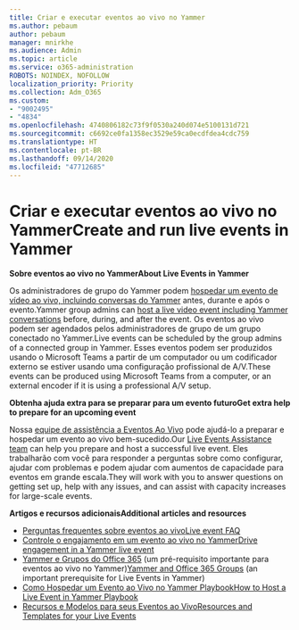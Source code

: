 ```yaml
---
title: Criar e executar eventos ao vivo no Yammer
ms.author: pebaum
author: pebaum
manager: mnirkhe
ms.audience: Admin
ms.topic: article
ms.service: o365-administration
ROBOTS: NOINDEX, NOFOLLOW
localization_priority: Priority
ms.collection: Adm_O365
ms.custom:
- "9002495"
- "4834"
ms.openlocfilehash: 4740806182c73f9f0530a240d074e5100131d721
ms.sourcegitcommit: c6692ce0fa1358ec3529e59ca0ecdfdea4cdc759
ms.translationtype: HT
ms.contentlocale: pt-BR
ms.lasthandoff: 09/14/2020
ms.locfileid: "47712685"
---
```

# <a name="create-and-run-live-events-in-yammer"></a><span data-ttu-id="58a4e-102">Criar e executar eventos ao vivo no Yammer</span><span class="sxs-lookup"><span data-stu-id="58a4e-102">Create and run live events in Yammer</span></span>

<span data-ttu-id="58a4e-103">**Sobre eventos ao vivo no Yammer**</span><span class="sxs-lookup"><span data-stu-id="58a4e-103">**About Live Events in Yammer**</span></span>

<span data-ttu-id="58a4e-104">Os administradores de grupo do Yammer podem [hospedar um evento de vídeo ao vivo, incluindo conversas do Yammer](https://docs.microsoft.com/yammer/manage-yammer-groups/yammer-live-events) antes, durante e após o evento.</span><span class="sxs-lookup"><span data-stu-id="58a4e-104">Yammer group admins can [host a live video event including Yammer conversations](https://docs.microsoft.com/yammer/manage-yammer-groups/yammer-live-events) before, during, and after the event.</span></span> <span data-ttu-id="58a4e-105">Os eventos ao vivo podem ser agendados pelos administradores de grupo de um grupo conectado no Yammer.</span><span class="sxs-lookup"><span data-stu-id="58a4e-105">Live events can be scheduled by the group admins of a connected group in Yammer.</span></span> <span data-ttu-id="58a4e-106">Esses eventos podem ser produzidos usando o Microsoft Teams a partir de um computador ou um codificador externo se estiver usando uma configuração profissional de A/V.</span><span class="sxs-lookup"><span data-stu-id="58a4e-106">These events can be produced using Microsoft Teams from a computer, or an external encoder if it is using a professional A/V setup.</span></span>

<span data-ttu-id="58a4e-107">**Obtenha ajuda extra para se preparar para um evento futuro**</span><span class="sxs-lookup"><span data-stu-id="58a4e-107">**Get extra help to prepare for an upcoming event**</span></span>

<span data-ttu-id="58a4e-108">Nossa [equipe de assistência a Eventos Ao Vivo](https://aka.ms/AA87gbh) pode ajudá-lo a preparar e hospedar um evento ao vivo bem-sucedido.</span><span class="sxs-lookup"><span data-stu-id="58a4e-108">Our [Live Events Assistance team](https://aka.ms/AA87gbh) can help you prepare and host a successful live event.</span></span> <span data-ttu-id="58a4e-109">Eles trabalharão com você para responder a perguntas sobre como configurar, ajudar com problemas e podem ajudar com aumentos de capacidade para eventos em grande escala.</span><span class="sxs-lookup"><span data-stu-id="58a4e-109">They will work with you to answer questions on getting set up, help with any issues, and can assist with capacity increases for large-scale events.</span></span>

<span data-ttu-id="58a4e-110">**Artigos e recursos adicionais**</span><span class="sxs-lookup"><span data-stu-id="58a4e-110">**Additional articles and resources**</span></span>

- [<span data-ttu-id="58a4e-111">Perguntas frequentes sobre eventos ao vivo</span><span class="sxs-lookup"><span data-stu-id="58a4e-111">Live event FAQ</span></span>](https://support.office.com/article/43bbd59d-a734-4c8f-923d-6a239d137d34)
- [<span data-ttu-id="58a4e-112">Controle o engajamento em um evento ao vivo no Yammer</span><span class="sxs-lookup"><span data-stu-id="58a4e-112">Drive engagement in a Yammer live event</span></span>](https://support.office.com/article/drive-engagement-in-a-yammer-live-event-c0244ad8-6dcb-419c-add9-2e4a00543412?ui=en-US&rs=en-US&ad=US)
- <span data-ttu-id="58a4e-113">[Yammer e Grupos do Office 365](https://docs.microsoft.com/yammer/manage-yammer-groups/yammer-and-office-365-groups) (um pré-requisito importante para eventos ao vivo no Yammer)</span><span class="sxs-lookup"><span data-stu-id="58a4e-113">[Yammer and Office 365 Groups](https://docs.microsoft.com/yammer/manage-yammer-groups/yammer-and-office-365-groups) (an important prerequisite for Live Events in Yammer)</span></span>
- [<span data-ttu-id="58a4e-114">Como Hospedar um Evento ao Vivo no Yammer Playbook</span><span class="sxs-lookup"><span data-stu-id="58a4e-114">How to Host a Live Event in Yammer Playbook</span></span>](https://aka.ms/LiveEventsinYammerplaybook)
- [<span data-ttu-id="58a4e-115">Recursos e Modelos para seus Eventos ao Vivo</span><span class="sxs-lookup"><span data-stu-id="58a4e-115">Resources and Templates for your Live Events</span></span>](https://aka.ms/LiveEventYammerTemplates)
